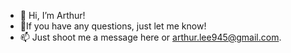 - 👋 Hi, I’m Arthur!
- 💞️If you have any questions, just let me know!
- 📫 Just shoot me a message here or  <a href = "mailto:arthur.lee945@gmail.com" target ="_blank">arthur.lee945@gmail.com</a>.


